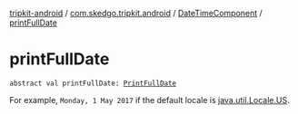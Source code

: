 [tripkit-android](../../index.md) / [com.skedgo.tripkit.android](../index.md) / [DateTimeComponent](index.md) / [printFullDate](./print-full-date.md)

# printFullDate

`abstract val printFullDate: `[`PrintFullDate`](../../skedgo.tripkit.datetime/-print-full-date/index.md)

For example, `Monday, 1 May 2017`
if the default locale is [java.util.Locale.US](https://docs.oracle.com/javase/7/docs/api/java/util/Locale.html#US).

